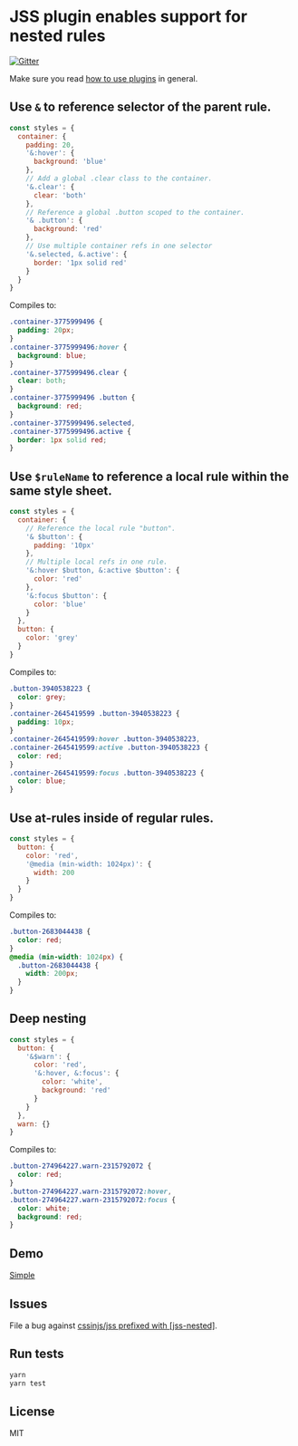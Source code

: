 # JSS plugin enables support for nested rules

[![Gitter](https://badges.gitter.im/JoinChat.svg)](https://gitter.im/cssinjs/lobby)

Make sure you read [how to use
plugins](https://github.com/cssinjs/jss/blob/master/docs/setup.md#setup-with-custom-plugins)
in general.

## Use `&` to reference selector of the parent rule.

```javascript
const styles = {
  container: {
    padding: 20,
    '&:hover': {
      background: 'blue'
    },
    // Add a global .clear class to the container.
    '&.clear': {
      clear: 'both'
    },
    // Reference a global .button scoped to the container.
    '& .button': {
      background: 'red'
    },
    // Use multiple container refs in one selector
    '&.selected, &.active': {
      border: '1px solid red'
    }
  }
}
```

Compiles to:

```css
.container-3775999496 {
  padding: 20px;
}
.container-3775999496:hover {
  background: blue;
}
.container-3775999496.clear {
  clear: both;
}
.container-3775999496 .button {
  background: red;
}
.container-3775999496.selected,
.container-3775999496.active {
  border: 1px solid red;
}
```

## Use `$ruleName` to reference a local rule within the same style sheet.

```javascript
const styles = {
  container: {
    // Reference the local rule "button".
    '& $button': {
      padding: '10px'
    },
    // Multiple local refs in one rule.
    '&:hover $button, &:active $button': {
      color: 'red'
    },
    '&:focus $button': {
      color: 'blue'
    }
  },
  button: {
    color: 'grey'
  }
}
```

Compiles to:

```css
.button-3940538223 {
  color: grey;
}
.container-2645419599 .button-3940538223 {
  padding: 10px;
}
.container-2645419599:hover .button-3940538223,
.container-2645419599:active .button-3940538223 {
  color: red;
}
.container-2645419599:focus .button-3940538223 {
  color: blue;
}
```

## Use at-rules inside of regular rules.

```javascript
const styles = {
  button: {
    color: 'red',
    '@media (min-width: 1024px)': {
      width: 200
    }
  }
}
```

Compiles to:

```css
.button-2683044438 {
  color: red;
}
@media (min-width: 1024px) {
  .button-2683044438 {
    width: 200px;
  }
}
```

## Deep nesting

```javascript
const styles = {
  button: {
    '&$warn': {
      color: 'red',
      '&:hover, &:focus': {
        color: 'white',
        background: 'red'
      }
    }
  },
  warn: {}
}
```

Compiles to:

```css
.button-274964227.warn-2315792072 {
  color: red;
}
.button-274964227.warn-2315792072:hover,
.button-274964227.warn-2315792072:focus {
  color: white;
  background: red;
}
```

## Demo

[Simple](http://cssinjs.github.io/examples/plugins/jss-nested/simple/index.html)

## Issues

File a bug against [cssinjs/jss prefixed with \[jss-nested\]](https://github.com/cssinjs/jss/issues/new?title=[jss-nested]%20).

## Run tests

```bash
yarn
yarn test
```

## License

MIT
